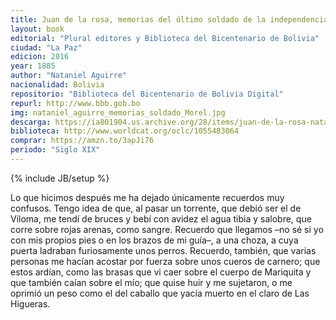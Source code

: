 ```yaml
---
title: Juan de la rosa, memorias del último soldado de la independencia
layout: book
editorial: "Plural editores y Biblioteca del Bicentenario de Bolivia"
ciudad: "La Paz"
edicion: 2016
year: 1885
author: "Nataniel Aguirre"
nacionalidad: Bolivia
repositorio: "Biblioteca del Bicentenario de Bolivia Digital"
repurl: http://www.bbb.gob.bo
img: nataniel_aguirre_memorias_soldado_Morel.jpg
descarga: https://ia801904.us.archive.org/28/items/juan-de-la-rosa-nataniel-aguirre/Juan%20de%20la%20Rosa%20-%20Nataniel%20Aguirre.pdf
biblioteca: http://www.worldcat.org/oclc/1055483064
comprar: https://amzn.to/3apJi76
periodo: "Siglo XIX"
---
```

{% include JB/setup %}

Lo que hicimos después me ha dejado únicamente recuerdos muy confusos. Tengo idea de que, al pasar un torrente, que debió ser el de Viloma, me tendí de bruces y bebí con avidez el agua tibia y  salobre,  que  corre  sobre  rojas  arenas,  como  sangre.  Recuerdo  que llegamos –no sé si yo con mis propios pies o en los brazos de mi guía–, a una choza, a cuya puerta ladraban furiosamente unos perros. Recuerdo, también, que varias personas me hacían acostar por fuerza sobre unos cueros de carnero; que estos ardían, como las brasas que vi caer sobre el cuerpo de Mariquita y que también caían sobre el mío; que quise huir y me sujetaron, o me oprimió un peso como el del caballo que yacía muerto en el claro de Las Higueras.

